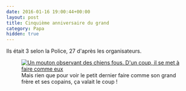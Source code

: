 ```yaml
---
date: 2016-01-16 19:00:44+00:00
layout: post
title: Cinquième anniversaire du grand
category: Papa
hidden: true
---
```


Ils était 3 selon la Police, 27 d'après les organisateurs.

<!-- more -->

<figure>
  <a data-featherlight="image" href="/assets/images/papa/2016-01-16/1.gif" title="Voir en taille réelle">
      <img src="/assets/images/papa/2016-01-16/1.gif" alt="Un mouton observant des chiens fous. D'un coup, il se met à faire comme eux"/>
  </a>
  <figcaption>Mais rien que pour voir le petit dernier faire comme son grand frère et ses copains, ça valait le coup !</figcaption>
</figure>
